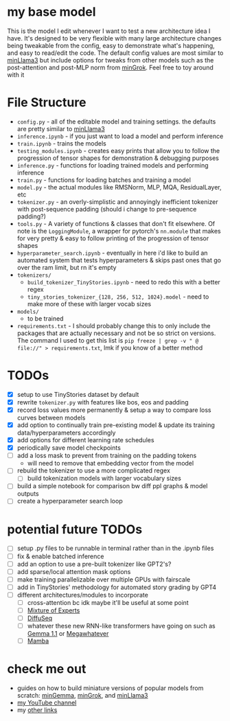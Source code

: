 # my base model
This is the model I edit whenever I want to test a new architecture idea I have. It's designed to be very flexible with many large architecture changes being tweakable from the config, easy to demonstrate what's happening, and easy to read/edit the code. The default config values are most similar to [minLlama3](https://github.com/evintunador/minLlama3) but include options for tweaks from other models such as the post-attention and post-MLP norm from [minGrok](https://github.com/evintunador/minGrok). Feel free to toy around with it

# File Structure
- `config.py` - all of the editable model and training settings. the defaults are pretty similar to [minLlama3](https://github.com/evintunador/minLlama3)
- `inference.ipynb` - if you just want to load a model and perform inference
- `train.ipynb` - trains the models
- `testing_modules.ipynb` - creates easy prints that allow you to follow the progression of tensor shapes for demonstration & debugging purposes
- `inference.py` - functions for loading trained models and performing inference
- `train.py` - functions for loading batches and training a model
- `model.py` - the actual modules like RMSNorm, MLP, MQA, ResidualLayer, etc
- `tokenizer.py` - an overly-simplistic and annoyingly inefficient tokenizer with post-sequence padding (should i change to pre-sequence padding?)
- `tools.py` - A variety of functions & classes that don't fit elsewhere. Of note is the `LoggingModule`, a wrapper for pytorch's `nn.module` that makes for very pretty & easy to follow printing of the progression of tensor shapes
- `hyperparameter_search.ipynb` - eventually in here i'd like to build an automated system that tests hyperparameters & skips past ones that go over the ram limit, but rn it's empty
- `tokenizers/`
    - `build_tokenizer_TinyStories.ipynb` - need to redo this with a better regex
    - `tiny_stories_tokenizer_{128, 256, 512, 1024}.model` - need to make more of these with larger vocab sizes
- `models/`
    - to be trained
- `requirements.txt` - I should probably change this to only include the packages that are actually necessary and not be so strict on versions. The command I used to get this list is `pip freeze | grep -v " @ file://" > requirements.txt`, lmk if you know of a better method

# TODOs
- [x] setup to use TinyStories dataset by default
- [x] rewrite `tokenizer.py` with features like bos, eos and padding
- [x] record loss values more permanently & setup a way to compare loss curves between models
- [x] add option to continually train pre-existing model & update its training data/hyperparameters accordingly
- [x] add options for different learning rate schedules
- [x] periodically save model checkpoints
- [ ] add a loss mask to prevent from training on the padding tokens
    - will need to remove that embedding vector from the model
- [ ] rebuild the tokenizer to use a more complicated regex
    - [ ] build tokenization models with larger vocabulary sizes
- [ ] build a simple notebook for comparison bw diff ppl graphs & model outputs
- [ ] create a hyperparameter search loop

# potential future TODOs
- [ ] setup .py files to be runnable in terminal rather than in the .ipynb files
- [ ] fix & enable batched inference
- [ ] add an option to use a pre-built tokenizer like GPT2's?
- [ ] add sparse/local attention mask options
- [ ] make training parallelizable over multiple GPUs with fairscale
- [ ] add in TinyStories' methodology for automated story grading by GPT4
- [ ] different architectures/modules to incorporate
    - [ ] cross-attention bc idk maybe it'll be useful at some point
    - [ ] [Mixture of Experts]()
    - [ ] [DiffuSeq]()
    - [ ] whatever these new RNN-like transformers have going on such as [Gemma 1.1]() or [Megawhatever]()
    - [ ] [Mamba]()

# check me out
- guides on how to build miniature versions of popular models from scratch: [minGemma](https://github.com/evintunador/minGemma), [minGrok](https://github.com/evintunador/minGrok), and [minLlama3](https://github.com/evintunador/minLlama3)
- [my YouTube channel](https://www.youtube.com/@Tunadorable)
- my [other links](https://linktr.ee/tunadorable)